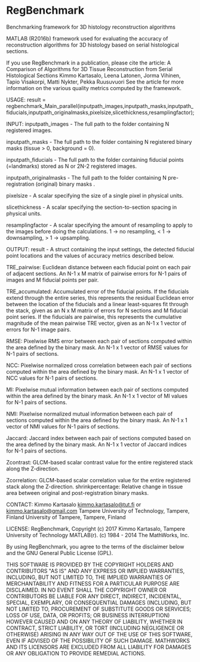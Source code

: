# RegBenchmark
Benchmarking framework for 3D histology reconstruction algorithms

MATLAB (R2016b) framework used for evaluating the accuracy of reconstruction algorithms for 3D histology based on serial histological sections.

If you use RegBenchmark in a publication, please cite the article:
A Comparison of Algorithms for 3D Tissue Reconstruction from Serial Histological Sections
Kimmo Kartasalo, Leena Latonen, Jorma Vihinen, Tapio Visakorpi, Matti Nykter, Pekka Ruusuvuori
See the article for more information on the various quality metrics computed by the framework.

USAGE:
result = regbenchmark_Main_parallel(inputpath_images,inputpath_masks,inputpath_fiducials,inputpath_originalmasks,pixelsize,slicethickness,resamplingfactor);

INPUT:
inputpath_images - The full path to the folder containing N registered images.

inputpath_masks - The full path to the folder containing N registered binary masks (tissue > 0, background = 0).

inputpath_fiducials - The full path to the folder containing fiducial points (=landmarks) stored as N or 2N-2 registered images.

inputpath_originalmasks - The full path to the folder containing N pre-registration (original) binary masks .

pixelsize - A scalar specifying the size of a single pixel in physical units.

slicethickness - A scalar specifying the section-to-section spacing in physical units.

resamplingfactor - A scalar specifying the amount of resampling to apply to the images before doing the calculations. 1 -> no resampling, < 1 -> downsampling, > 1 -> upsampling.

OUTPUT:
result - A struct containing the input settings, the detected fiducial point locations and the values of accuracy metrics described below.

TRE_pairwise: Euclidean distance between each fiducial point on each pair of adjacent sections. An N-1 x M matrix of pairwise errors for N-1 pairs of images and M fiducial points per pair.

TRE_accumulated: Accumulated error of the fiducial points. If the fiducials extend through the entire series, this represents the residual Euclidean error between the location of the fiducials and a linear least-squares fit through the stack, given as an N x M matrix of errors for N sections and M fiducial point series. If the fiducials are pairwise, this represents the cumulative magnitude of the mean pairwise TRE vector, given as an N-1 x 1 vector of errors for N-1 image pairs.

RMSE: Pixelwise RMS error between each pair of sections computed within the area defined by the binary mask. An N-1 x 1 vector of RMSE values for N-1 pairs of sections.

NCC: Pixelwise normalized cross correlation between each pair of sections computed within the area defined by the binary mask. An N-1 x 1 vector of NCC values for N-1 pairs of sections.

MI: Pixelwise mutual information between each pair of sections computed within the area defined by the binary mask. An N-1 x 1 vector of MI values for N-1 pairs of sections.

NMI: Pixelwise normalized mutual information between each pair of sections computed within the area defined by the binary mask. An N-1 x 1 vector of NMI values for N-1 pairs of sections.

Jaccard: Jaccard index between each pair of sections computed based on the area defined by the binary mask. An N-1 x 1 vector of Jaccard indices for N-1 pairs of sections.

Zcontrast: GLCM-based scalar contrast value for the entire registered stack along the Z-direction.

Zcorrelation: GLCM-based scalar correlation value for the entire registered stack along the Z-direction.
shrinkpercentage: Relative change in tissue area between original and post-registration binary masks.

CONTACT:
Kimmo Kartasalo
kimmo.kartasalo@tut.fi or kimmo.kartasalo@gmail.com
Tampere University of Technology, Tampere, Finland
University of Tampere, Tampere, Finland

LICENSE:
RegBenchmark, Copyright (c) 2017 Kimmo Kartasalo, Tampere University of Technology
MATLAB(r). (c) 1984 - 2014 The MathWorks, Inc.

By using RegBenchmark, you agree to the terms of the disclaimer below and
the GNU General Public License (GPL).

THIS SOFTWARE IS PROVIDED BY THE COPYRIGHT HOLDERS AND CONTRIBUTORS "AS IS" 
AND ANY EXPRESS OR IMPLIED WARRANTIES, INCLUDING, BUT NOT LIMITED TO, 
THE IMPLIED WARRANTIES OF MERCHANTABILITY AND FITNESS FOR A PARTICULAR 
PURPOSE ARE DISCLAIMED. IN NO EVENT SHALL THE COPYRIGHT OWNER OR CONTRIBUTORS 
BE LIABLE FOR ANY DIRECT, INDIRECT, INCIDENTAL, SPECIAL, EXEMPLARY, OR 
CONSEQUENTIAL DAMAGES (INCLUDING, BUT NOT LIMITED TO, PROCUREMENT OF 
SUBSTITUTE GOODS OR SERVICES; LOSS OF USE, DATA, OR PROFITS; OR BUSINESS INTERRUPTION) 
HOWEVER CAUSED AND ON ANY THEORY OF LIABILITY, WHETHER IN CONTRACT, STRICT LIABILITY, 
OR TORT (INCLUDING NEGLIGENCE OR OTHERWISE) ARISING IN ANY WAY OUT OF THE USE OF THIS 
SOFTWARE, EVEN IF ADVISED OF THE POSSIBILITY OF SUCH DAMAGE. 
MATHWORKS AND ITS LICENSORS ARE EXCLUDED FROM ALL LIABILITY FOR DAMAGES OR 
ANY OBLIGATION TO PROVIDE REMEDIAL ACTIONS.

